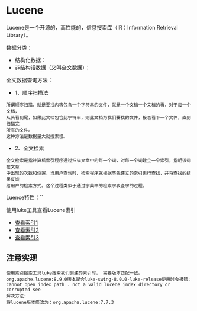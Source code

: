 # Lucene
Lucene是一个开源的，高性能的，信息搜索库（IR：Information Retrieval Library）。

数据分类：
+ 结构化数据：
+ 非结构话数据（又叫全文数据）：

全文数据查询方法：
+ 1、顺序扫描法
```text
所谓顺序扫描，就是要找内容包含一个字符串的文件，就是一个文档一个文档的看，对于每一个文档，
从头看到尾，如果此文档包含此字符串，则此文档为我们要找的文件，接着看下一个文件，直到扫描完
所有的文件。
这种方法是数据量大就搜索慢。
```
+ 2、全文检索
```text
全文检索是指计算机索引程序通过扫描文章中的每一个词，对每一个词建立一个索引，指明该词在文章
中出现的次数和位置，当用户查询时，检索程序就根据事先建立的索引进行查找，并将查找的结果反馈
给用户的检索方式。这个过程类似于通过字典中的检索字表查字的过程。
```

Luence特性：``

使用luke工具查看Lucene索引
+ [查看索引1](src/main/resources/picture/luke_1.png)
+ [查看索引2](src/main/resources/picture/luke_2.png)
+ [查看索引3](src/main/resources/picture/luke_3.png)

## 注意实现
```text
使用索引搜索工具luke搜索我们创建的索引时， 需要版本匹配一致。
org.apache.lucene:8.9.0版本配合luke-swing-8.0.0-luke-release使用时会报错：
cannot open index path . not a valid lucene index directory or corrupted see
解决方法:
将lucene版本修改为：org.apache.lucene:7.7.3

```